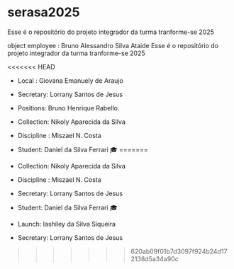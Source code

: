 # serasa2025
Esse é o repositório do projeto integrador da turma tranforme-se 2025 


object employee : Bruno Alessandro Silva Ataide 
Esse é o repositório do projeto integrador da turma tranforme-se 2025


<<<<<<< HEAD
- Local : Giovana Emanuely de Araujo 
- Secretary: Lorrany Santos de Jesus 
- Positions: Bruno Henrique Rabello.
- Collection: Nikoly Aparecida da Silva
- Discipline : Miszael N. Costa
- Student: Daniel da Silva Ferrari 🎓 
=======
- Collection: Nikoly Aparecida da Silva
- Discipline : Miszael N. Costa
- Secretary: Lorrany Santos de Jesus 
- Student: Daniel da Silva Ferrari 🎓
- Launch: Iashiley da Silva Siqueira

 - Secretary: Lorrany Santos de Jesus 
>>>>>>> 620ab09f01b7d3097f924b24d172138d5a34a90c
